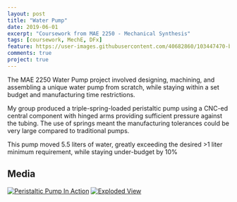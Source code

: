 ```yaml
---
layout: post
title: "Water Pump"
date: 2019-06-01
excerpt: "Coursework from MAE 2250 - Mechanical Synthesis"
tags: [coursework, MechE, DFx]
feature: https://user-images.githubusercontent.com/40682860/103447470-b658b800-4c59-11eb-89d8-ac01760d7504.png
comments: true
project: true
---
```


The MAE 2250 Water Pump project involved designing, machining, and assembling a unique water pump from scratch, while staying within a set budget and manufacturing time restrictions. 

My group produced a triple-spring-loaded peristaltic pump using a CNC-ed central component with hinged arms providing sufficient pressure against the tubing. The use of springs meant the manufacturing tolerances could be very large compared to traditional pumps.

This pump moved 5.5 liters of water, greatly exceeding the desired >1 liter minimum requirement, while staying under-budget by 10%



## Media


[![Peristaltic Pump In Action](https://img.youtube.com/vi/d04WBPQ_QKA/0.jpg)](https://www.youtube.com/watch?v=d04WBPQ_QKA)
[![Exploded View](https://img.youtube.com/vi/uOZivnIg7b8/0.jpg)](https://www.youtube.com/watch?v=uOZivnIg7b8)



